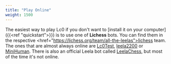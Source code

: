 ```yaml
---
title: "Play Online"
weight: 1500
---
```


The easiest way to play Lc0 if you don't want to [install it on your computer]({{<ref "quickstart">}}) is to use one of **Lichess** bots. You can find them in the respective <a><href="https://lichess.org/team/all-the-leelas">lichess team</a>. The ones that are almost always online are <a href="https://lichess.org/@/Lc0Test">Lc0Test</a>, <a href="https://lichess.org/@/leela2200">leela2200</a> or <a href="https://lichess.org/@/MiniHuman">MiniHuman</a>. There is also an official Leela bot called <a href="https://lichess.org/@/LeelaChess">LeelaChess</a>, but most of the time it's not online.  

